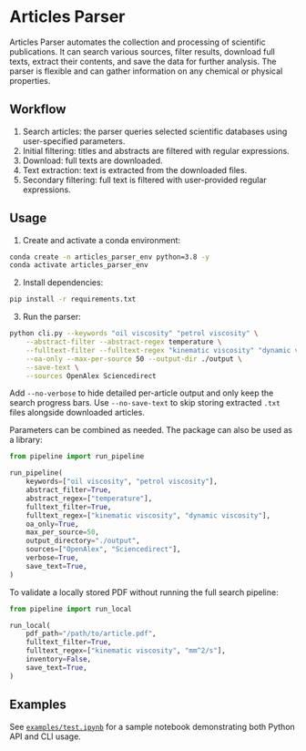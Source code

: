 # Articles Parser

Articles Parser automates the collection and processing of scientific publications. It can search various sources, filter results, download full texts, extract their contents, and save the data for further analysis. The parser is flexible and can gather information on any chemical or physical properties.

## Workflow

1. Search articles: the parser queries selected scientific databases using user-specified parameters.
2. Initial filtering: titles and abstracts are filtered with regular expressions.
3. Download: full texts are downloaded.
4. Text extraction: text is extracted from the downloaded files.
5. Secondary filtering: full text is filtered with user-provided regular expressions.

## Usage

1. Create and activate a conda environment:

```bash
conda create -n articles_parser_env python=3.8 -y
conda activate articles_parser_env
```

2. Install dependencies:

```bash
pip install -r requirements.txt
```

3. Run the parser:

```bash
python cli.py --keywords "oil viscosity" "petrol viscosity" \
    --abstract-filter --abstract-regex temperature \
    --fulltext-filter --fulltext-regex "kinematic viscosity" "dynamic viscosity" \
    --oa-only --max-per-source 50 --output-dir ./output \
    --save-text \
    --sources OpenAlex Sciencedirect
```

Add `--no-verbose` to hide detailed per-article output and only keep the search progress bars.
Use `--no-save-text` to skip storing extracted `.txt` files alongside downloaded articles.

Parameters can be combined as needed. The package can also be used as a library:

```python
from pipeline import run_pipeline

run_pipeline(
    keywords=["oil viscosity", "petrol viscosity"],
    abstract_filter=True,
    abstract_regex=["temperature"],
    fulltext_filter=True,
    fulltext_regex=["kinematic viscosity", "dynamic viscosity"],
    oa_only=True,
    max_per_source=50,
    output_directory="./output",
    sources=["OpenAlex", "Sciencedirect"],
    verbose=True,
    save_text=True,
)
```

To validate a locally stored PDF without running the full search pipeline:

```python
from pipeline import run_local

run_local(
    pdf_path="/path/to/article.pdf",
    fulltext_filter=True,
    fulltext_regex=["kinematic viscosity", "mm^2/s"],
    inventory=False,
    save_text=True,
)
```

## Examples

See [`examples/test.ipynb`](examples/test.ipynb) for a sample notebook demonstrating both Python API and CLI usage.

